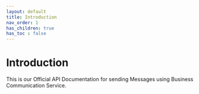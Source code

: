 ```yaml
---
layout: default
title: Introduction
nav_order: 1
has_children: true
has_toc : false
---
```

# Introduction

This is our Official API Documentation for sending Messages using Business Communication Service.
